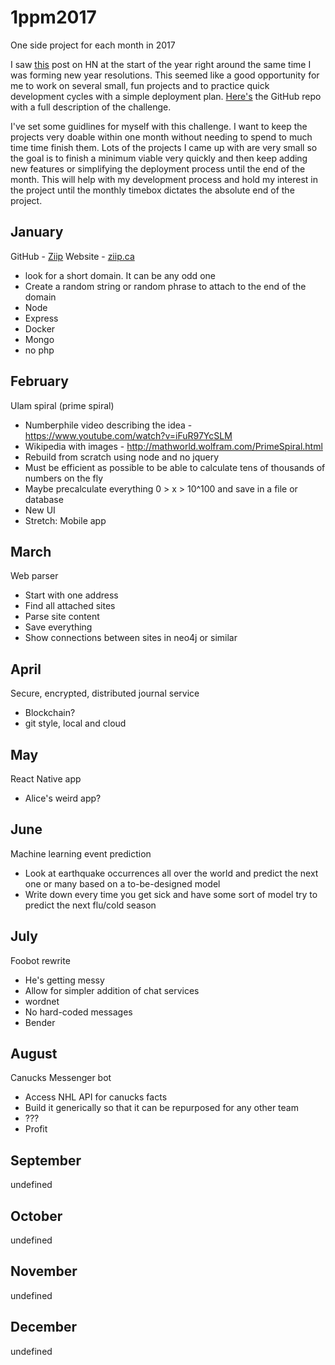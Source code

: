# 1ppm2017
One side project for each month in 2017

I saw [this](https://news.ycombinator.com/item?id=13284332) post on HN at the start of the year right around the same time I was forming new year resolutions. 
This seemed like a good opportunity for me to work on several small, fun projects and to practice quick development cycles with a simple deployment plan.
[Here's](https://github.com/1ppm/1ppmLog) the GitHub repo with a full description of the challenge.

I've set some guidlines for myself with this challenge. I want to keep the projects very doable within one month without needing to spend to much time time finish them. Lots of the projects I came up with are very small so the goal is to finish a minimum viable very quickly and then keep adding new features or simplifying the deployment process until the end of the month. This will help with my development process and hold my interest in the project until the monthly timebox dictates the absolute end of the project.

## January
GitHub - [Ziip](https://github.com/Brymastr/ziip)
Website - [ziip.ca](http://ziip.ca/)
- look for a short domain. It can be any odd one
- Create a random string or random phrase to attach to the end of the domain
- Node
- Express
- Docker
- Mongo
- no php

## February
Ulam spiral (prime spiral)
- Numberphile video describing the idea - https://www.youtube.com/watch?v=iFuR97YcSLM
- Wikipedia with images - http://mathworld.wolfram.com/PrimeSpiral.html
- Rebuild from scratch using node and no jquery
- Must be efficient as possible to be able to calculate tens of thousands of   numbers on the fly
- Maybe precalculate everything 0 > x > 10^100 and save in a file or database
- New UI
- Stretch: Mobile app

## March
Web parser
- Start with one address
- Find all attached sites
- Parse site content
- Save everything
- Show connections between sites in neo4j or similar

## April
Secure, encrypted, distributed journal service
- Blockchain?
- git style, local and cloud

## May
React Native app
- Alice's weird app?

## June
Machine learning event prediction
- Look at earthquake occurrences all over the world and predict the next one or many based on a to-be-designed model
- Write down every time you get sick and have some sort of model try to predict the next flu/cold season

## July
Foobot rewrite
- He's getting messy
- Allow for simpler addition of chat services
- wordnet
- No hard-coded messages
- Bender

## August
Canucks Messenger bot
- Access NHL API for canucks facts
- Build it generically so that it can be repurposed for any other team
- ???
- Profit

## September
undefined

## October
undefined

## November
undefined

## December
undefined
